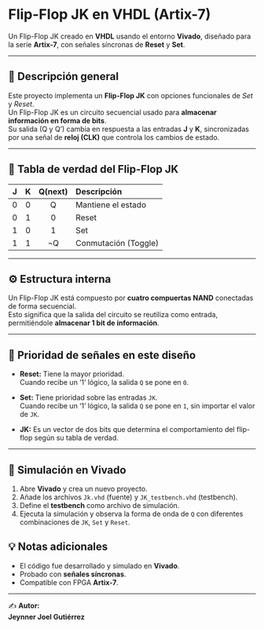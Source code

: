# Flip-Flop JK en VHDL (Artix-7)

Un Flip-Flop JK creado en **VHDL** usando el entorno **Vivado**, diseñado para la serie **Artix-7**, con señales síncronas de **Reset** y **Set**.

---

## 🧠 Descripción general

Este proyecto implementa un **Flip-Flop JK** con opciones funcionales de *Set* y *Reset*.  
Un Flip-Flop JK es un circuito secuencial usado para **almacenar información en forma de bits**.  
Su salida (Q y Q’) cambia en respuesta a las entradas **J** y **K**, sincronizadas por una señal de **reloj (CLK)** que controla los cambios de estado.

---

## 🧩 Tabla de verdad del Flip-Flop JK

| J | K | Q(next) | Descripción        |
|:-:|:-:|:--------:|:------------------|
| 0 | 0 | Q        | Mantiene el estado |
| 0 | 1 | 0        | Reset              |
| 1 | 0 | 1        | Set                |
| 1 | 1 | ¬Q       | Conmutación (Toggle) |

---

## ⚙️ Estructura interna

Un Flip-Flop JK está compuesto por **cuatro compuertas NAND** conectadas de forma secuencial.  
Esto significa que la salida del circuito se reutiliza como entrada, permitiéndole **almacenar 1 bit de información**.

---

## 🧾 Prioridad de señales en este diseño

- **Reset:** Tiene la mayor prioridad.  
  Cuando recibe un ‘1’ lógico, la salida `Q` se pone en `0`.

- **Set:** Tiene prioridad sobre las entradas `JK`.  
  Cuando recibe un ‘1’ lógico, la salida `Q` se pone en `1`, sin importar el valor de `JK`.

- **JK:** Es un vector de dos bits que determina el comportamiento del flip-flop según su tabla de verdad.

---
## 🧪 Simulación en Vivado

1. Abre **Vivado** y crea un nuevo proyecto.
2. Añade los archivos `Jk.vhd` (fuente) y `JK_testbench.vhd` (testbench).
3. Define el **testbench** como archivo de simulación.
4. Ejecuta la simulación y observa la forma de onda de `Q` con diferentes combinaciones de `JK`, `Set` y `Reset`.

## 💡 Notas adicionales

- El código fue desarrollado y simulado en **Vivado**.  
- Probado con **señales síncronas**.  
- Compatible con FPGA **Artix-7**.

---


✍️ **Autor:**  
**Jeynner Joel Gutiérrez**
